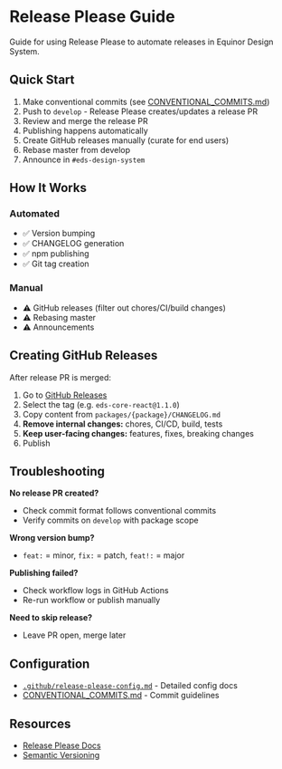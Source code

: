 # Release Please Guide

Guide for using Release Please to automate releases in Equinor Design System.

## Quick Start

1. Make conventional commits (see [CONVENTIONAL_COMMITS.md](./CONVENTIONAL_COMMITS.md))
2. Push to `develop` - Release Please creates/updates a release PR
3. Review and merge the release PR
4. Publishing happens automatically
5. Create GitHub releases manually (curate for end users)
6. Rebase master from develop
7. Announce in `#eds-design-system`

## How It Works

### Automated

- ✅ Version bumping
- ✅ CHANGELOG generation
- ✅ npm publishing
- ✅ Git tag creation

### Manual

- ⚠️ GitHub releases (filter out chores/CI/build changes)
- ⚠️ Rebasing master
- ⚠️ Announcements

## Creating GitHub Releases

After release PR is merged:

1. Go to [GitHub Releases](https://github.com/equinor/design-system/releases)
2. Select the tag (e.g. `eds-core-react@1.1.0`)
3. Copy content from `packages/{package}/CHANGELOG.md`
4. **Remove internal changes:** chores, CI/CD, build, tests
5. **Keep user-facing changes:** features, fixes, breaking changes
6. Publish

## Troubleshooting

**No release PR created?**

- Check commit format follows conventional commits
- Verify commits on `develop` with package scope

**Wrong version bump?**

- `feat:` = minor, `fix:` = patch, `feat!:` = major

**Publishing failed?**

- Check workflow logs in GitHub Actions
- Re-run workflow or publish manually

**Need to skip release?**

- Leave PR open, merge later

## Configuration

- [`.github/release-please-config.md`](../../.github/release-please-config.md) - Detailed config docs
- [CONVENTIONAL_COMMITS.md](./CONVENTIONAL_COMMITS.md) - Commit guidelines

## Resources

- [Release Please Docs](https://github.com/googleapis/release-please)
- [Semantic Versioning](https://semver.org/)
